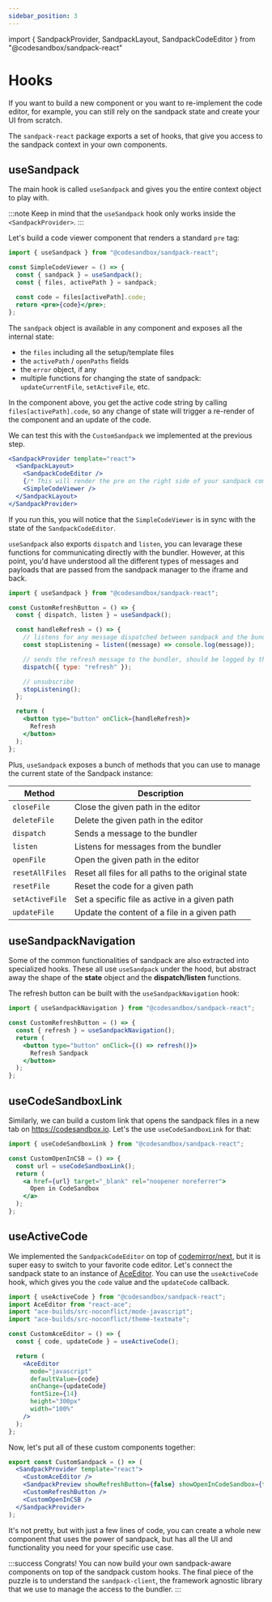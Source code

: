 ```yaml
---
sidebar_position: 3
---
```


import { SandpackProvider, SandpackLayout, SandpackCodeEditor } from "@codesandbox/sandpack-react"

# Hooks

If you want to build a new component or you want to re-implement the code
editor, for example, you can still rely on the sandpack state and create your UI
from scratch.

The `sandpack-react` package exports a set of hooks, that give you access to the sandpack context in your own components.

## useSandpack

The main hook is called `useSandpack` and gives you the entire context object to play with.

:::note
Keep in mind that the `useSandpack` hook only works inside the `<SandpackProvider>`.
:::

Let's build a code viewer component that renders a standard `pre` tag:

```jsx
import { useSandpack } from "@codesandbox/sandpack-react";

const SimpleCodeViewer = () => {
  const { sandpack } = useSandpack();
  const { files, activePath } = sandpack;

  const code = files[activePath].code;
  return <pre>{code}</pre>;
};
```

The `sandpack` object is available in any component and exposes all the internal
state:

- the `files` including all the setup/template files
- the `activePath` / `openPaths` fields
- the `error` object, if any
- multiple functions for changing the state of sandpack: `updateCurrentFile`,
  `setActiveFile`, etc.

In the component above, you get the active code string by calling
`files[activePath].code`, so any change of state will trigger a re-render of the
component and an update of the code.

We can test this with the `CustomSandpack` we implemented at the previous step.

```jsx
<SandpackProvider template="react">
  <SandpackLayout>
    <SandpackCodeEditor />
    {/* This will render the pre on the right side of your sandpack component */}
    <SimpleCodeViewer />
  </SandpackLayout>
</SandpackProvider>
```

If you run this, you will notice that the `SimpleCodeViewer` is in sync with the state of the `SandpackCodeEditor`.

`useSandpack` also exports `dispatch` and `listen`, you can levarage these functions for communicating directly with the bundler. However, at this point, you'd have
understood all the different types of messages and payloads that are passed from
the sandpack manager to the iframe and back.

```jsx
import { useSandpack } from "@codesandbox/sandpack-react";

const CustomRefreshButton = () => {
  const { dispatch, listen } = useSandpack();

  const handleRefresh = () => {
    // listens for any message dispatched between sandpack and the bundler
    const stopListening = listen((message) => console.log(message));

    // sends the refresh message to the bundler, should be logged by the listener
    dispatch({ type: "refresh" });

    // unsubscribe
    stopListening();
  };

  return (
    <button type="button" onClick={handleRefresh}>
      Refresh
    </button>
  );
};
```

Plus, `useSandpack` exposes a bunch of methods that you can use to manage the current state of the Sandpack instance:

| Method          | Description                                         |
| --------------- | --------------------------------------------------- |
| `closeFile`     | Close the given path in the editor                  |
| `deleteFile`    | Delete the given path in the editor                 |
| `dispatch`      | Sends a message to the bundler                      |
| `listen`        | Listens for messages from the bundler               |
| `openFile`      | Open the given path in the editor                   |
| `resetAllFiles` | Reset all files for all paths to the original state |
| `resetFile`     | Reset the code for a given path                     |
| `setActiveFile` | Set a specific file as active in a given path       |
| `updateFile`    | Update the content of a file in a given path        |

## useSandpackNavigation

Some of the common functionalities of sandpack are also extracted into
specialized hooks. These all use `useSandpack` under the hood, but abstract away
the shape of the **state** object and the **dispatch/listen** functions.

The refresh button can be built with the `useSandpackNavigation` hook:

```jsx
import { useSandpackNavigation } from "@codesandbox/sandpack-react";

const CustomRefreshButton = () => {
  const { refresh } = useSandpackNavigation();
  return (
    <button type="button" onClick={() => refresh()}>
      Refresh Sandpack
    </button>
  );
};
```

## useCodeSandboxLink

Similarly, we can build a custom link that opens the sandpack files in a new tab
on https://codesandbox.io. Let's the use `useCodeSandboxLink` for that:

```jsx
import { useCodeSandboxLink } from "@codesandbox/sandpack-react";

const CustomOpenInCSB = () => {
  const url = useCodeSandboxLink();
  return (
    <a href={url} target="_blank" rel="noopener noreferrer">
      Open in CodeSandbox
    </a>
  );
};
```

## useActiveCode

We implemented the `SandpackCodeEditor` on top of
[codemirror/next](https://codemirror.net/6/), but it is super easy to switch to
your favorite code editor. Let's connect the sandpack state to an instance of
[AceEditor](https://securingsincity.github.io/react-ace/). You can use the
`useActiveCode` hook, which gives you the `code` value and the `updateCode` callback.

```jsx
import { useActiveCode } from "@codesandbox/sandpack-react";
import AceEditor from "react-ace";
import "ace-builds/src-noconflict/mode-javascript";
import "ace-builds/src-noconflict/theme-textmate";

const CustomAceEditor = () => {
  const { code, updateCode } = useActiveCode();

  return (
    <AceEditor
      mode="javascript"
      defaultValue={code}
      onChange={updateCode}
      fontSize={14}
      height="300px"
      width="100%"
    />
  );
};
```

Now, let's put all of these custom components together:

```jsx
export const CustomSandpack = () => (
  <SandpackProvider template="react">
    <CustomAceEditor />
    <SandpackPreview showRefreshButton={false} showOpenInCodeSandbox={false} />
    <CustomRefreshButton />
    <CustomOpenInCSB />
  </SandpackProvider>
);
```

It's not pretty, but with just a few lines of code, you can create a whole new
component that uses the power of sandpack, but has all the UI and functionality
you need for your specific use case.

:::success Congrats!
You can now build your own sandpack-aware components on top of the sandpack custom hooks. The final piece of the puzzle is to understand the `sandpack-client`, the framework agnostic library that we use to manage the access to the bundler.
:::

